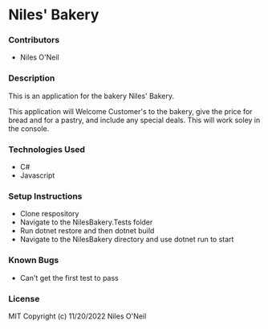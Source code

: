 # Niles' Bakery

### Contributors
  * Niles O'Neil

### Description
This is an application for the bakery Niles' Bakery. 

This application will Welcome Customer's to the bakery, give the price for bread and for a pastry, and include any special deals. This will work soley in the console.

### Technologies Used
  * C#
  * Javascript

### Setup Instructions
 * Clone respository
 * Navigate to the NilesBakery.Tests folder
 * Run dotnet restore and then dotnet build
 * Navigate to the NilesBakery directory and use dotnet run to start
### Known Bugs
  * Can't get the first test to pass

### License
MIT Copyright (c) 11/20/2022 Niles O'Neil
